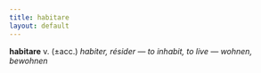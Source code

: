 ```yaml
---
title: habitare
layout: default
---
```


**habitare** v. (±acc.) *habiter, résider — to inhabit, to live — wohnen, bewohnen*